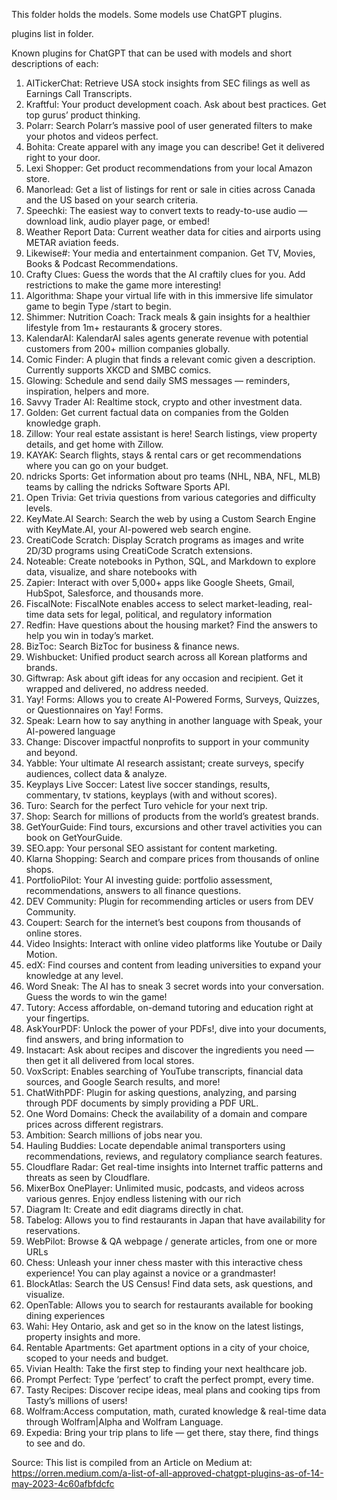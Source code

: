 This folder holds the models. Some models use ChatGPT plugins.

plugins list in folder.

Known plugins for ChatGPT that can be used with models and short descriptions of each:

1. AITickerChat: Retrieve USA stock insights from SEC filings as well as Earnings Call Transcripts.
2. Kraftful: Your product development coach. Ask about best practices. Get top gurus’ product thinking.
3. Polarr: Search Polarr’s massive pool of user generated filters to make your photos and videos perfect.
4. Bohita: Create apparel with any image you can describe! Get it delivered right to your door.
5. Lexi Shopper: Get product recommendations from your local Amazon store.
6. Manorlead: Get a list of listings for rent or sale in cities across Canada and the US based on your search criteria.
7. Speechki: The easiest way to convert texts to ready-to-use audio — download link, audio player page, or embed!
8. Weather Report Data: Current weather data for cities and airports using METAR aviation feeds.
9. Likewise#: Your media and entertainment companion. Get TV, Movies, Books & Podcast Recommendations.
10. Crafty Clues: Guess the words that the AI craftily clues for you. Add restrictions to make the game more interesting!
11. Algorithma: Shape your virtual life with in this immersive life simulator game to begin Type /start to begin.
12. Shimmer: Nutrition Coach: Track meals & gain insights for a healthier lifestyle from 1m+ restaurants & grocery stores.
13. KalendarAI: KalendarAI sales agents generate revenue with potential customers from 200+ million companies globally.
14. Comic Finder: A plugin that finds a relevant comic given a description. Currently supports XKCD and SMBC comics.
15. Glowing: Schedule and send daily SMS messages — reminders, inspiration, helpers and more.
16. Savvy Trader AI: Realtime stock, crypto and other investment data.
17. Golden: Get current factual data on companies from the Golden knowledge graph.
18. Zillow: Your real estate assistant is here! Search listings, view property details, and get home with Zillow.
19. KAYAK: Search flights, stays & rental cars or get recommendations where you can go on your budget.
20. ndricks Sports: Get information about pro teams (NHL, NBA, NFL, MLB) teams by calling the ndricks Software Sports API.
21. Open Trivia: Get trivia questions from various categories and difficulty levels.
22. KeyMate.AI Search: Search the web by using a Custom Search Engine with KeyMate.AI, your AI-powered web search engine.
23. CreatiCode Scratch: Display Scratch programs as images and write 2D/3D programs using CreatiCode Scratch extensions.
24. Noteable: Create notebooks in Python, SQL, and Markdown to explore data, visualize, and share notebooks with
25. Zapier: Interact with over 5,000+ apps like Google Sheets, Gmail, HubSpot, Salesforce, and thousands more.
26. FiscalNote: FiscalNote enables access to select market-leading, real-time data sets for legal, political, and regulatory information
27. Redfin: Have questions about the housing market? Find the answers to help you win in today’s market.
28. BizToc: Search BizToc for business & finance news.
29. Wishbucket: Unified product search across all Korean platforms and brands.
30. Giftwrap: Ask about gift ideas for any occasion and recipient. Get it wrapped and delivered, no address needed.
31. Yay! Forms: Allows you to create AI-Powered Forms, Surveys, Quizzes, or Questionnaires on Yay! Forms.
32. Speak: Learn how to say anything in another language with Speak, your AI-powered language
33. Change: Discover impactful nonprofits to support in your community and beyond.
34. Yabble: Your ultimate AI research assistant; create surveys, specify audiences, collect data & analyze.
35. Keyplays Live Soccer: Latest live soccer standings, results, commentary, tv stations, keyplays (with and without scores).
36. Turo: Search for the perfect Turo vehicle for your next trip.
37. Shop: Search for millions of products from the world’s greatest brands.
38. GetYourGuide: Find tours, excursions and other travel activities you can book on GetYourGuide.
39. SEO.app: Your personal SEO assistant for content marketing.
40. Klarna Shopping: Search and compare prices from thousands of online shops.
41. PortfolioPilot: Your AI investing guide: portfolio assessment, recommendations, answers to all finance questions.
42. DEV Community: Plugin for recommending articles or users from DEV Community.
43. Coupert: Search for the internet’s best coupons from thousands of online stores.
44. Video Insights: Interact with online video platforms like Youtube or Daily Motion.
45. edX: Find courses and content from leading universities to expand your knowledge at any level.
46. Word Sneak: The AI has to sneak 3 secret words into your conversation. Guess the words to win the game!
47. Tutory: Access affordable, on-demand tutoring and education right at your fingertips.
48. AskYourPDF: Unlock the power of your PDFs!, dive into your documents, find answers, and bring information to
49. Instacart: Ask about recipes and discover the ingredients you need — then get it all delivered from local stores.
50. VoxScript: Enables searching of YouTube transcripts, financial data sources, and Google Search results, and more!
51. ChatWithPDF: Plugin for asking questions, analyzing, and parsing through PDF documents by simply providing a PDF URL.
52. One Word Domains: Check the availability of a domain and compare prices across different registrars.
53. Ambition: Search millions of jobs near you.
54. Hauling Buddies: Locate dependable animal transporters using recommendations, reviews, and regulatory compliance search features.
55. Cloudflare Radar: Get real-time insights into Internet traffic patterns and threats as seen by Cloudflare.
56. MixerBox OnePlayer: Unlimited music, podcasts, and videos across various genres. Enjoy endless listening with our rich
57. Diagram It: Create and edit diagrams directly in chat.
58. Tabelog: Allows you to find restaurants in Japan that have availability for reservations.
59. WebPilot: Browse & QA webpage / generate articles, from one or more URLs
60. Chess: Unleash your inner chess master with this interactive chess experience! You can play against a novice or a grandmaster!
61. BlockAtlas: Search the US Census! Find data sets, ask questions, and visualize.
62. OpenTable: Allows you to search for restaurants available for booking dining experiences
63. Wahi: Hey Ontario, ask and get so in the know on the latest listings, property insights and more.
64. Rentable Apartments: Get apartment options in a city of your choice, scoped to your needs and budget.
65. Vivian Health: Take the first step to finding your next healthcare job.
66. Prompt Perfect: Type ‘perfect’ to craft the perfect prompt, every time.
67. Tasty Recipes: Discover recipe ideas, meal plans and cooking tips from Tasty’s millions of users!
68. Wolfram:Access computation, math, curated knowledge & real-time data through Wolfram|Alpha and Wolfram Language.
69. Expedia: Bring your trip plans to life — get there, stay there, find things to see and do.


Source:
This list is compiled from an Article on Medium at:
https://orren.medium.com/a-list-of-all-approved-chatgpt-plugins-as-of-14-may-2023-4c60afbfdcfc

